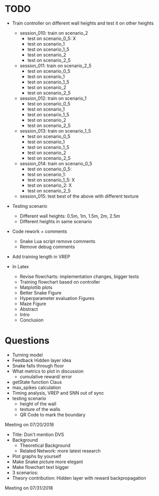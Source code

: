 # TODO
- Train controller on different wall heights and test it on other heights
  - session_010: train on scenario_2
    - test on scenario_0_5: X
    - test on scenario_1
    - test on scenario_1_5
    - test on scenario_2
    - test on scenario_2_5
  - session_011: train on scenario_2_5
    -  test on scenario_0_5  
    - test on scenario_1
    - test on scenario_1_5
    - test on scenario_2
    - test on scenario_2_5
  - session_012: train on scenario_1
    -  test on scenario_0_5  
    - test on scenario_1
    - test on scenario_1_5
    - test on scenario_2
    - test on scenario_2_5
  - session_013: train on scenario_1_5
    -  test on scenario_0_5  
    - test on scenario_1
    - test on scenario_1_5
    - test on scenario_2
    - test on scenario_2_5
  - session_014: train on scenario_0_5
    - test on scenario_0_5:
    - test on scenario_1:   
    - test on scenario_1_5: X
    - test on scenario_2:   X
    - test on scenario_2_5
  - session_015: test best of the above with different texture

- Testing scenario
  - Different wall heights: 0.5m, 1m, 1.5m, 2m, 2.5m
  - Different heights in same scenario
- Code rework + comments
  - Snake Lua script remove comments
  - Remove debug comments
- Add training length in VREP
- In Latex
  - Revise flowcharts: implementation changes, bigger texts
  - Training flowchart based on controller
  - Matplotlib plots
  - Better Snake Figure
  - Hyperparameter evaluation Figures
  - Maze Figure
  - Abstract
  - Intro
  - Conclusion

# Questions
- Turning model
- Feedback Hidden layer idea
- Snake falls through floor
- What metrics to plot in discussion
  - cumulative reward/ error
- getState function Claus
- max_spikes calculation
- Timing analysis, VREP and SNN out of sync
- testing scenario
  - height of the wall
  - texture of the walls
  - QR Code to mark the boundary

Meeting on 07/20/2018
- Title: Don't mention DVS
- Background
  - Theoretical Background
  - Related Network: more latest research
- Plot graphs by yourself
- Make Snake picture more elegant
- Make flowchart text bigger
- 3 scenarios:
- Theory contribution: Hidden layer with reward backpropagation

Meeting on 07/31/2018
